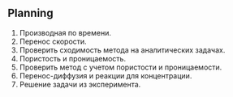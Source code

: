 ## Planning
1. Производная по времени.
2. Перенос скорости.
3. Проверить сходимость метода на аналитических задачах.
4. Пористость и проницаемость.
5. Проверить метод с учетом пористости и проницаемости.
6. Перенос-диффузия и реакции для концентрации.
7. Решение задачи из эксперимента.